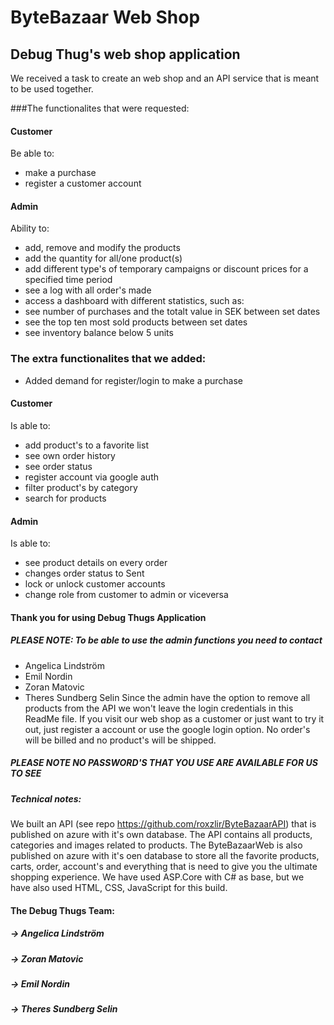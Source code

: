 # ByteBazaar Web Shop
## Debug Thug's web shop application
We received a task to create an web shop and an API service that is meant to be used together. 

###The functionalites that were requested: 
#### Customer 
Be able to:
- make a purchase
- register a customer account
#### Admin 
Ability to:
- add, remove and modify the products
- add the quantity for all/one product(s)
- add different type's of temporary campaigns or discount prices for a specified time period
- see a log with all order's made
- access a dashboard with different statistics, such as:
- see number of purchases and the totalt value in SEK between set dates
- see the top ten most sold products between set dates
- see inventory balance below 5 units
### The extra functionalites that we added:
- Added demand for register/login to make a purchase
#### Customer 
Is able to:
- add product's to a favorite list
- see own order history
- see order status
- register account via google auth
- filter product's by category
- search for products
#### Admin 
Is able to:
- see product details on every order
- changes order status to Sent
- lock or unlock customer accounts
- change role from customer to admin or viceversa


#### Thank you for using Debug Thugs Application
##### PLEASE NOTE: To be able to use the admin functions you need to contact
- Angelica Lindström
- Emil Nordin
- Zoran Matovic
- Theres Sundberg Selin
Since the admin have the option to remove all products from the API we won't leave the login credentials in this ReadMe file.
If you visit our web shop as a customer or just want to try it out, just register a account or use the google login option. No order's will be billed and no product's will be shipped.
##### PLEASE NOTE NO PASSWORD'S THAT YOU USE ARE AVAILABLE FOR US TO SEE

##### Technical notes:
We built an API (see repo https://github.com/roxzlir/ByteBazaarAPI) that is published on azure with it's own database. The API contains all products, categories and images related to products. 
The ByteBazaarWeb is also published on azure with it's oen database to store all the favorite products, carts, order, account's and everything that is need to give you the ultimate shopping experience.
We have used ASP.Core with C# as base, but we have also used HTML, CSS, JavaScript for this build. 


#### The Debug Thugs Team:
##### -> Angelica Lindström
##### -> Zoran Matovic
##### -> Emil Nordin
##### -> Theres Sundberg Selin

